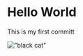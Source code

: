 # Hello World

This is my first committ

!["black cat"](https://media-be.chewy.com/wp-content/uploads/2016/09/01160419/black-cat-1-1024x548.jpg)